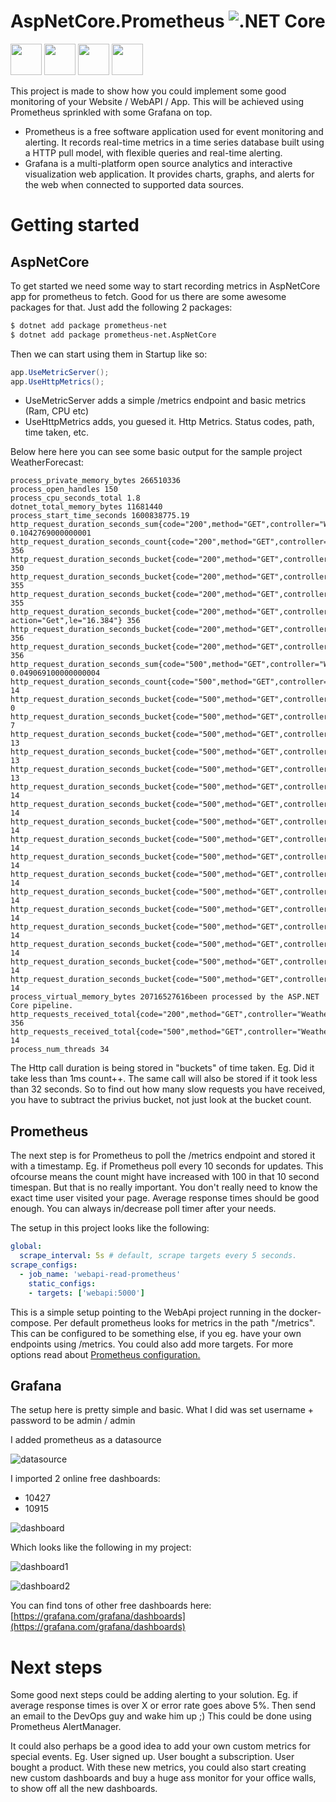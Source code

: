 # AspNetCore.Prometheus ![.NET Core](https://github.com/TopSwagCode/AspNetCore.Prometheus/workflows/.NET%20Core/badge.svg)

<a href="https://docs.microsoft.com/en-us/aspnet/core/?view=aspnetcore-3.1"><img src="assets/aspnetcore.png" height="50px"></a>
<a href="https://prometheus.io/"><img src="assets/prometheus.png" height="50px"></a>
<a href="https://grafana.com/"><img src="assets/grafana.svg" height="50px"></a>
<a href="https://topswagcode.com/"><img src="assets/topswagcode.png" height="50px"></a>

This project is made to show how you could implement some good monitoring of your Website / WebAPI / App. This will be achieved using Prometheus sprinkled with some Grafana on top.

* Prometheus is a free software application used for event monitoring and alerting. It records real-time metrics in a time series database built using a HTTP pull model, with flexible queries and real-time alerting. 
* Grafana is a multi-platform open source analytics and interactive visualization web application. It provides charts, graphs, and alerts for the web when connected to supported data sources.


# Getting started

## AspNetCore

To get started we need some way to start recording metrics in AspNetCore app for prometheus to fetch. Good for us there are some awesome packages for that. Just add the following 2 packages:

```bash
$ dotnet add package prometheus-net
$ dotnet add package prometheus-net.AspNetCore
```

Then we can start using them in Startup like so:

```csharp
app.UseMetricServer();
app.UseHttpMetrics();
```

* UseMetricServer adds a simple /metrics endpoint and basic metrics (Ram, CPU etc)
* UseHttpMetrics adds, you guesed it. Http Metrics. Status codes, path, time taken, etc.

Below here here you can see some basic output for the sample project WeatherForecast:

```metrics
process_private_memory_bytes 266510336
process_open_handles 150
process_cpu_seconds_total 1.8
dotnet_total_memory_bytes 11681440
process_start_time_seconds 1600838775.19
http_request_duration_seconds_sum{code="200",method="GET",controller="WeatherForecast",action="Get"} 0.1042769000000001
http_request_duration_seconds_count{code="200",method="GET",controller="WeatherForecast",action="Get"} 356
http_request_duration_seconds_bucket{code="200",method="GET",controller="WeatherForecast",action="Get",le="0.001"} 350
http_request_duration_seconds_bucket{code="200",method="GET",controller="WeatherForecast",action="Get",le="0.002"} 355
http_request_duration_seconds_bucket{code="200",method="GET",controller="WeatherForecast",action="Get",le="0.004"} 355
http_request_duration_seconds_bucket{code="200",method="GET",controller="WeatherForecast",
action="Get",le="16.384"} 356
http_request_duration_seconds_bucket{code="200",method="GET",controller="WeatherForecast",action="Get",le="32.768"} 356
http_request_duration_seconds_bucket{code="200",method="GET",controller="WeatherForecast",action="Get",le="+Inf"} 356
http_request_duration_seconds_sum{code="500",method="GET",controller="WeatherForecast",action="Get"} 0.049069100000000004
http_request_duration_seconds_count{code="500",method="GET",controller="WeatherForecast",action="Get"} 14
http_request_duration_seconds_bucket{code="500",method="GET",controller="WeatherForecast",action="Get",le="0.001"} 0
http_request_duration_seconds_bucket{code="500",method="GET",controller="WeatherForecast",action="Get",le="0.002"} 7
http_request_duration_seconds_bucket{code="500",method="GET",controller="WeatherForecast",action="Get",le="0.004"} 13
http_request_duration_seconds_bucket{code="500",method="GET",controller="WeatherForecast",action="Get",le="0.008"} 13
http_request_duration_seconds_bucket{code="500",method="GET",controller="WeatherForecast",action="Get",le="0.016"} 13
http_request_duration_seconds_bucket{code="500",method="GET",controller="WeatherForecast",action="Get",le="0.032"} 14
http_request_duration_seconds_bucket{code="500",method="GET",controller="WeatherForecast",action="Get",le="0.064"} 14
http_request_duration_seconds_bucket{code="500",method="GET",controller="WeatherForecast",action="Get",le="0.128"} 14
http_request_duration_seconds_bucket{code="500",method="GET",controller="WeatherForecast",action="Get",le="0.256"} 14
http_request_duration_seconds_bucket{code="500",method="GET",controller="WeatherForecast",action="Get",le="0.512"} 14
http_request_duration_seconds_bucket{code="500",method="GET",controller="WeatherForecast",action="Get",le="1.024"} 14
http_request_duration_seconds_bucket{code="500",method="GET",controller="WeatherForecast",action="Get",le="2.048"} 14
http_request_duration_seconds_bucket{code="500",method="GET",controller="WeatherForecast",action="Get",le="4.096"} 14
http_request_duration_seconds_bucket{code="500",method="GET",controller="WeatherForecast",action="Get",le="8.192"} 14
http_request_duration_seconds_bucket{code="500",method="GET",controller="WeatherForecast",action="Get",le="16.384"} 14
http_request_duration_seconds_bucket{code="500",method="GET",controller="WeatherForecast",action="Get",le="32.768"} 14
http_request_duration_seconds_bucket{code="500",method="GET",controller="WeatherForecast",action="Get",le="+Inf"} 14
process_virtual_memory_bytes 20716527616been processed by the ASP.NET Core pipeline.
http_requests_received_total{code="200",method="GET",controller="WeatherForecast",action="Get"} 356
http_requests_received_total{code="500",method="GET",controller="WeatherForecast",action="Get"} 14
process_num_threads 34
```

The Http call duration is being stored in "buckets" of time taken. Eg. Did it take less than 1ms count++. The same call will also be stored if it took less than 32 seconds. So to find out how many slow requests you have received, you have to subtract the privius bucket, not just look at the bucket count. 

## Prometheus

The next step is for Prometheus to poll the /metrics endpoint and stored it with a timestamp. Eg. if Prometheus poll every 10 seconds for updates. This ofcourse means the count might have increased with 100 in that 10 second timespan. But that is no really important. You don't really need to know the exact time user visited your page. Average response times should be good enough. You can always in/decrease poll timer after your needs.

The setup in this project looks like the following:

```yml
global:
  scrape_interval: 5s # default, scrape targets every 5 seconds.
scrape_configs:
  - job_name: 'webapi-read-prometheus'
    static_configs:
    - targets: ['webapi:5000']
```

This is a simple setup pointing to the WebApi project running in the docker-compose. Per default prometheus looks for metrics in the path "/metrics". This can be configured to be something else, if you eg. have your own endpoints using /metrics. You could also add more targets. For more options read about [Prometheus configuration.](https://prometheus.io/docs/prometheus/latest/configuration/configuration/)

## Grafana

The setup here is pretty simple and basic. What I did was set username + password to be admin / admin

I added prometheus as a datasource

![datasource](assets/datasource.png)

I imported 2 online free dashboards:

* 10427
* 10915

![dashboard](assets/dashboard.png)

Which looks like the following in my project:

![dashboard1](assets/dashboard1.png)

![dashboard2](assets/dashboard2.png)

You can find tons of other free dashboards here: [https://grafana.com/grafana/dashboards](https://grafana.com/grafana/dashboards)


# Next steps

Some good next steps could be adding alerting to your solution. Eg. if average response times is over X or error rate goes above 5%. Then send an email to the DevOps guy and wake him up ;) This could be done using Prometheus AlertManager. 

It could also perhaps be a good idea to add your own custom metrics for special events. Eg. User signed up. User bought a subscription. User bought a product. With these new metrics, you could also start creating new custom dashboards and buy a huge ass monitor for your office walls, to show off all the new dashboards.